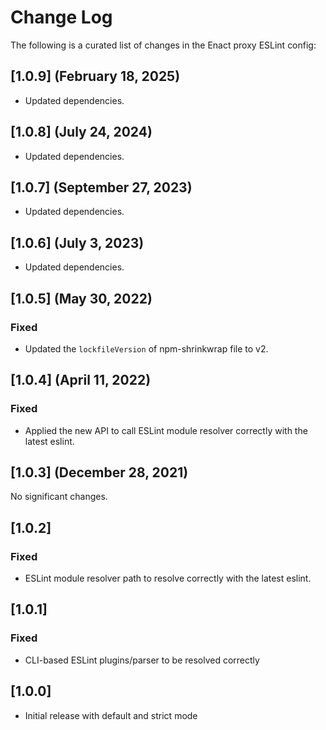 # Change Log

The following is a curated list of changes in the Enact proxy ESLint config:

## [1.0.9] (February 18, 2025)

* Updated dependencies.

## [1.0.8] (July 24, 2024)

* Updated dependencies.

## [1.0.7] (September 27, 2023)

* Updated dependencies.

## [1.0.6] (July 3, 2023)

* Updated dependencies.

## [1.0.5] (May 30, 2022)

### Fixed

- Updated the `lockfileVersion` of npm-shrinkwrap file to v2.

## [1.0.4] (April 11, 2022)

### Fixed

- Applied the new API to call ESLint module resolver correctly with the latest eslint.

## [1.0.3] (December 28, 2021)

No significant changes.

## [1.0.2]

### Fixed

- ESLint module resolver path to resolve correctly with the latest eslint.

## [1.0.1]

### Fixed

- CLI-based ESLint plugins/parser to be resolved correctly

## [1.0.0]

* Initial release with default and strict mode
